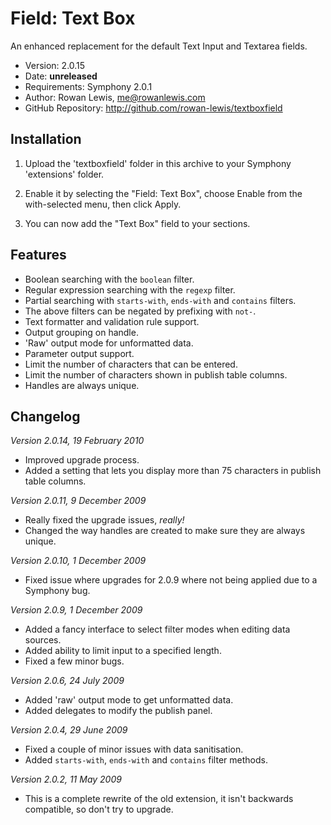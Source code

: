 # Field: Text Box

An enhanced replacement for the default Text Input and Textarea fields.

- Version: 2.0.15
- Date: **unreleased**
- Requirements: Symphony 2.0.1
- Author: Rowan Lewis, me@rowanlewis.com
- GitHub Repository: <http://github.com/rowan-lewis/textboxfield>


## Installation

1. Upload the 'textboxfield' folder in this archive to your Symphony
   'extensions' folder.

2. Enable it by selecting the "Field: Text Box", choose Enable from the
   with-selected menu, then click Apply.

3. You can now add the "Text Box" field to your sections.


## Features

 - Boolean searching with the `boolean` filter.
 - Regular expression searching with the `regexp` filter.
 - Partial searching with `starts-with`, `ends-with` and `contains` filters.
 - The above filters can be negated by prefixing with `not-`.
 - Text formatter and validation rule support.
 - Output grouping on handle.
 - 'Raw' output mode for unformatted data.
 - Parameter output support.
 - Limit the number of characters that can be entered.
 - Limit the number of characters shown in publish table columns.
 - Handles are always unique.


## Changelog

*Version 2.0.14, 19 February 2010*

 - Improved upgrade process.
 - Added a setting that lets you display more than 75 characters in publish table columns.

*Version 2.0.11, 9 December 2009*

 - Really fixed the upgrade issues, *really!*
 - Changed the way handles are created to make sure they are always unique.

*Version 2.0.10, 1 December 2009*

 - Fixed issue where upgrades for 2.0.9 where not being applied due to a Symphony bug.

*Version 2.0.9, 1 December 2009*

 - Added a fancy interface to select filter modes when editing data sources.
 - Added ability to limit input to a specified length.
 - Fixed a few minor bugs.

*Version 2.0.6, 24 July 2009*

 - Added 'raw' output mode to get unformatted data.
 - Added delegates to modify the publish panel.

*Version 2.0.4, 29 June 2009*

 - Fixed a couple of minor issues with data sanitisation.
 - Added `starts-with`, `ends-with` and `contains` filter methods.

*Version 2.0.2, 11 May 2009*

 - This is a complete rewrite of the old extension, it isn't backwards compatible, so don't try to upgrade.